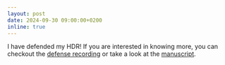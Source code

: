 ```yaml
---
layout: post
date: 2024-09-30 09:00:00+0200
inline: true
---
```


I have defended my HDR! If you are interested in knowing more, you can checkout the [defense recording]() or take a look at the [manuscript](https://fbronzino.com/assets/pdf/hdr_bronzino.pdf).